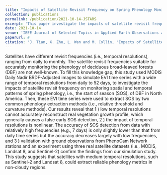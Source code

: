 ```yaml
---
title: "Impacts of Satellite Revisit Frequency on Spring Phenology Monitoring of Deciduous Broad-Leaved Forests Based on Vegetation Index Time Series"
collection: publications
permalink: /publication/2021-10-14-JSTARS
excerpt: 'This paper investigate the impacts of satellite revisit frequency on monitoring spatial and temporal patterns of spring phenology in North America.'
date: 2021-10-14
venue: 'IEEE Journal of Selected Topics in Applied Earth Observations and Remote Sensing'
paperurl: # 
citation: 'J. Tian, X. Zhu, L. Wan and M. Collin, "Impacts of Satellite Revisit Frequency on Spring Phenology Monitoring of Deciduous Broad-Leaved Forests Based on Vegetation Index Time Series," in IEEE Journal of Selected Topics in Applied Earth Observations and Remote Sensing, vol. 14, pp. 10500-10508, 2021, doi: 10.1109/JSTARS.2021.3120013.'
---
```


Satellites have different revisit frequencies (i.e., temporal resolutions), ranging from daily to monthly. The satellite revisit frequencies suitable for accurately monitoring the phenology of deciduous broad-leaved forests (DBF) are not well-known. To fill this knowledge gap, this study used MODIS Daily Nadir BRDF-Adjusted images to simulate EVI time series with a wide range of temporal resolutions from daily to 52 days, to investigate the impacts of satellite revisit frequency on monitoring spatial and temporal patterns of spring phenology, i.e., the start of season (SOS), of DBF in North America. Then, these EVI time series were used to extract SOS by two common phenology extraction methods (i.e., relative threshold and curvature methods). Our results reveal that 1 ) low temporal resolutions cannot accurately reconstruct real vegetation growth profile, which generally causes a false early SOS detection, 2 ) the impact of temporal resolutions is nonlinear. The accuracy of SOS detection from data with relatively high frequencies (e.g., 7 days) is only slightly lower than that from daily time series but the accuracy decreases largely with low frequencies, and 3 ) validation with ground observations from PhenoCam Network stations and an experiment using three real satellite datasets (i.e., MODIS, Landsat 8, and Sentinel-2) confirm the findings from our simulation study. This study suggests that satellites with medium temporal resolutions, such as Sentinel-2 and Landsat 8, could extract reliable phenology metrics in non-cloudy regions.

